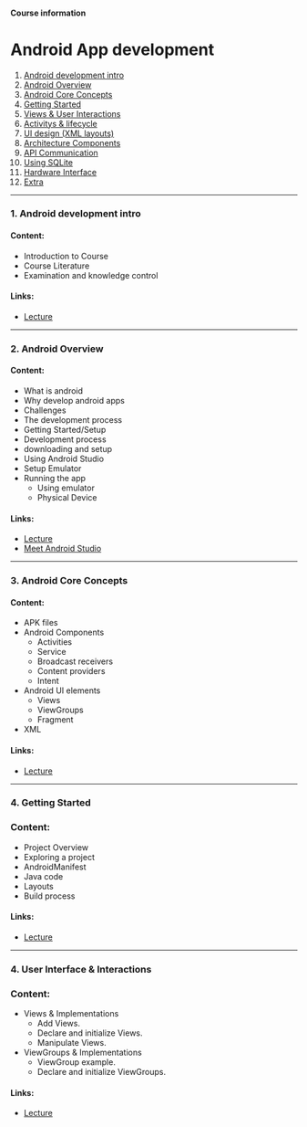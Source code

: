 #### Course information

# Android App development

1. [Android development intro](/courses/android-development/lectures/lecture-android-dev-1-intro.md)
2. [Android Overview](/courses/android-development/lectures/lecture-android-dev-2-overview.md)
3. [Android Core Concepts](/courses/android-dev/lectures/lecture-android-dev-3-core-concepts.md)
4. [Getting Started](/courses/android-development/lectures/lecture-android-dev-4-getting-started.md)
5. [Views & User Interactions](/courses/android-development/lectures/lecture-android-dev-5-user-interactions.md)
6. [Activitys & lifecycle](/courses/android-development/lectures/lecture--.md)
7. [UI design (XML layouts)](/courses/android-development/lectures/lecture--.md)
8. [Architecture Components](/courses/android-development/lectures/lecture--.md)
9. [API Communication](/courses/android-development/lectures/lecture--.md)
10. [Using SQLite](/courses/android-development/lectures/lecture--.md)
11. [Hardware Interface](/courses/android-development/lectures/lecture--.md)
12. [Extra](/courses/android-development/lectures/lecture--.md)

---

### 1. Android development intro

#### Content:

- Introduction to Course
- Course Literature
- Examination and knowledge control

#### Links:

- [Lecture](/courses/android-dev/lectures/lecture-android-dev-1-intro.md)

---

### 2. Android Overview

#### Content:

- What is android
- Why develop android apps
- Challenges
- The development process
- Getting Started/Setup
- Development process
- downloading and setup
- Using Android Studio
- Setup Emulator
- Running the app
  - Using emulator
  - Physical Device

#### Links:

- [Lecture](/courses/android-dev/lectures/lecture-android-dev-2-overview.md)
- <a href="https://developer.android.com/studio/intro">Meet Android Studio</a>

---

### 3. Android Core Concepts

#### Content:

- APK files
- Android Components
  - Activities
  - Service
  - Broadcast receivers
  - Content providers
  - Intent
- Android UI elements
  - Views
  - ViewGroups
  - Fragment
- XML

#### Links:

- [Lecture](/courses/android-dev/lectures/lecture-android-dev-3-core-concepts.md)

---

### 4. Getting Started

### Content:

- Project Overview
- Exploring a project
- AndroidManifest
- Java code
- Layouts
- Build process

#### Links:

- [Lecture](/courses/android-development/lectures/lecture-android-dev-4-getting-started.md)

---

### 4. User Interface & Interactions

### Content:

- Views & Implementations
  - Add Views.
  - Declare and initialize Views.
  - Manipulate Views.
- ViewGroups & Implementations
  - ViewGroup example.
  - Declare and initialize ViewGroups.

#### Links:

- [Lecture](/courses/android-development/lectures/lecture-android-dev-5-user-interface.md)
